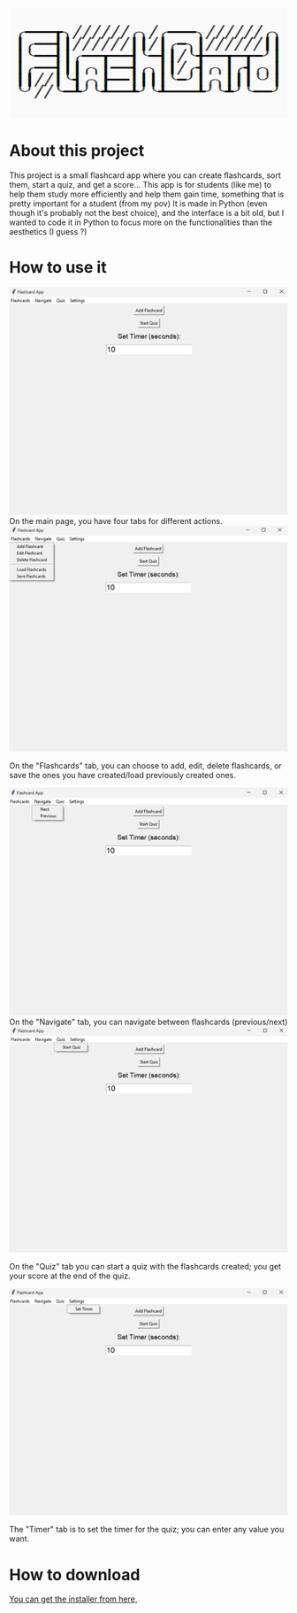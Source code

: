 <div align="center">
  <a href="https://github.com/luca-hatu/FlashCard">
    <img src="/img/FlashCard.png" alt="Logo" width="900" height="200">
  </a>
</div>

# About this project
This project is a small flashcard app where you can create flashcards, sort them, start a quiz, and get a score... This app is for students (like me) to help them study more efficiently and help them gain time, something that is pretty important for a student (from my pov)
It is made in Python (even though it's probably not the best choice), and the interface is a bit old, but I wanted to code it in Python to focus more on the functionalities than the aesthetics (I guess ?)

# How to use it 
  <a href="https://github.com/luca-hatu/FlashCard">
    <img src="/img/main.png">
  </a>
  On the main page, you have four tabs for different actions.

  
  <a href="https://github.com/luca-hatu/FlashCard">
    <img src="/img/flashcards.png">
  </a>

  
  On the "Flashcards" tab, you can choose to add, edit, delete flashcards, or save the ones you have created/load previously created ones.

  <a href="https://github.com/luca-hatu/FlashCard">
    <img src="/img/navigate.png">
  </a>
  On the "Navigate" tab, you can navigate between flashcards (previous/next)

  <a href="https://github.com/luca-hatu/FlashCard">
    <img src="/img/quiz.png">
  </a>

  On the "Quiz" tab you can start a quiz with the flashcards created; you get your score at the end of the quiz.

  <a href="https://github.com/luca-hatu/FlashCard">
    <img src="/img/timer.png">
  </a>

  The "Timer" tab is to set the timer for the quiz; you can enter any value you want.
    
  # How to download
  [You can get the installer from here,](Executable/FlashCard_Installer.exe)
                                    
                                                                                             
                                                                                             
